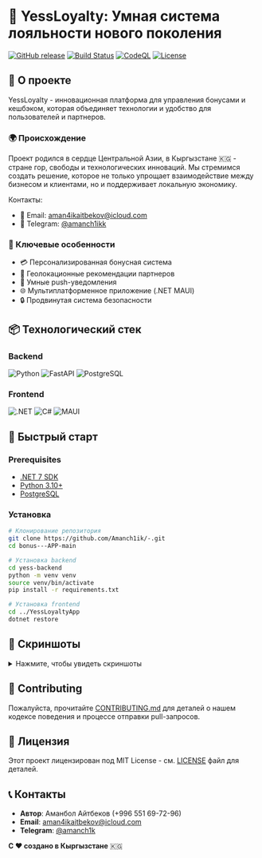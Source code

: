 # 🌟 YessLoyalty: Умная система лояльности нового поколения

[![GitHub release](https://img.shields.io/github/v/release/Amanch1ik/-.svg?style=for-the-badge)](https://github.com/Amanch1ik/-/releases)
[![Build Status](https://img.shields.io/github/actions/workflow/status/Amanch1ik/-/ci-cd.yml?style=for-the-badge)](https://github.com/Amanch1ik/-/actions)
[![CodeQL](https://img.shields.io/github/actions/workflow/status/Amanch1ik/-/codeql.yml?label=CodeQL&style=for-the-badge)](https://github.com/Amanch1ik/-/security/code-scanning)
[![License](https://img.shields.io/github/license/Amanch1ik/-.svg?style=for-the-badge)](https://github.com/Amanch1ik/-/blob/master/LICENSE)

## 🚀 О проекте

YessLoyalty - инновационная платформа для управления бонусами и кешбэком, которая объединяет технологии и удобство для пользователей и партнеров.

### 🌍 Происхождение

Проект родился в сердце Центральной Азии, в Кыргызстане 🇰🇬 - стране гор, свободы и технологических инноваций. Мы стремимся создать решение, которое не только упрощает взаимодействие между бизнесом и клиентами, но и поддерживает локальную экономику.


Контакты:
- 📧 Email: aman4ikaitbekov@icloud.com
- 💬 Telegram: [@amanch1ikk](https://t.me/amanch1ikk)

### 🔑 Ключевые особенности

- 💳 Персонализированная бонусная система
- 📍 Геолокационные рекомендации партнеров
- 🔔 Умные push-уведомления
- 🌐 Мультиплатформенное приложение (.NET MAUI)
- 🔒 Продвинутая система безопасности

## 📦 Технологический стек

### Backend
![Python](https://img.shields.io/badge/python-3670A0?style=for-the-badge&logo=python&logoColor=ffdd54)
![FastAPI](https://img.shields.io/badge/FastAPI-005571?style=for-the-badge&logo=fastapi)
![PostgreSQL](https://img.shields.io/badge/postgres-%23316192.svg?style=for-the-badge&logo=postgresql&logoColor=white)

### Frontend
![.NET](https://img.shields.io/badge/.NET-5C2D91?style=for-the-badge&logo=.net&logoColor=white)
![C#](https://img.shields.io/badge/c%23-%23239120.svg?style=for-the-badge&logo=c-sharp&logoColor=white)
![MAUI](https://img.shields.io/badge/MAUI-purple?style=for-the-badge&logo=dotnet&logoColor=white)

## 🚀 Быстрый старт

### Prerequisites
- [.NET 7 SDK](https://dotnet.microsoft.com/download/dotnet/7.0)
- [Python 3.10+](https://www.python.org/downloads/)
- [PostgreSQL](https://www.postgresql.org/download/)

### Установка

```bash
# Клонирование репозитория
git clone https://github.com/Amanch1ik/-.git
cd bonus---APP-main

# Установка backend
cd yess-backend
python -m venv venv
source venv/bin/activate
pip install -r requirements.txt

# Установка frontend
cd ../YessLoyaltyApp
dotnet restore
```

## 📸 Скриншоты

<details>
<summary>Нажмите, чтобы увидеть скриншоты</summary>

| Главный экран | Партнеры | Карта |
|--------------|----------|-------|
| ![Main](screenshots/main.png) | ![Partners](screenshots/partners.png) | ![Map](screenshots/map.png) |

</details>

## 🤝 Contributing

Пожалуйста, прочитайте [CONTRIBUTING.md](CONTRIBUTING.md) для деталей о нашем кодексе поведения и процессе отправки pull-запросов.

## 📄 Лицензия

Этот проект лицензирован под MIT License - см. [LICENSE](LICENSE) файл для деталей.

## 📞 Контакты

- **Автор**: Аманбол Айтбеков (+996 551 69-72-96)
- **Email**: aman4ikaitbekov@icloud.com
- **Telegram**: [@amanch1k](https://t.me/amanch1k)



**С ❤️ создано в Кыргызстане** 🇰🇬
